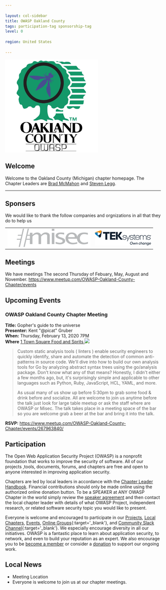 ```yaml
---

layout: col-sidebar
title: OWASP Oakland County
tags: participation-tag sponsorship-tag
level: 0

region: United States

---
```

<img src="assets/images/owasp_oc.jpg" width="300" />

## Welcome

Welcome to the Oakland County (Michigan) chapter homepage. The Chapter Leaders are <a href="mailto:bradley.mcmahon@owasp.org">Brad McMahon</a> and <a href="steven.legg@owasp.org">Steven Legg</a>.

<hr/>

## Sponsers

We would like to thank the follow companies and orgnizations in all that they do to help us

<table class="sponsors-table">
    <tr>
        <td> <a href="https://www.misec.us/"> <img src="assets/images/misec.png" alt="Misec" title="Misec"/> </a> </td>
        <td> <a href="https://www.teksystems.com/"> <img src="assets/images/teksystems.png" alt="TEKsystems" title="TEKsystems"/> </a> </td>
    </tr>
</table>


## Meetings 

We have meetings The second Thursday of Febuary, May, August and November. 
https://www.meetup.com/OWASP-Oakland-County-Chapter/events

## Upcoming Events


### OWASP Oakland County Chapter Meeting ###
**Title:** Gopher's guide to the universe <br />
**Presenter:** Kent "@picat" Gruber <br />
**When:** Thursday, February 13, 2020 7PM <br />
**Where** <a href="https://www.google.com/maps/place/42%C2%B029'00.4%22N+83%C2%B015'16.2%22W/@42.483456,-83.25449,17z/data=!3m1!4b1!4m5!3m4!1s0x0:0x0!8m2!3d42.483456!4d-83.25449">1 Town Square Food and Sprits </a>
<img src="https://secure.meetupstatic.com/photos/event/c/0/1/9/highres_482809177.jpeg" /> <br />

<blockquote>
Custom static analysis tools ( linters ) enable security engineers to quickly identify, share and automate the detection of common anti-patterns in source code. We'll dive into how to build our own analysis tools for Go by analyzing abstract syntax trees using the go/analysis package. Don't know what any of that means? Honestly, I didn't either a few months ago, but, it's surprisingly simple and applicable to other languages such as Python, Ruby, JavaScript, HCL, YAML, and more.

As usual many of us show up before 5:30pm to grab some food & drink before and socialize. All are welcome to join us anytime before the talk just look for large table meetup or ask the staff where are OWASP or Misec. The talk takes place in a meeting space of the bar so you are welcome grab a beer at the bar and bring it into the talk.
</blockquote>

**RSVP:** https://www.meetup.com/OWASP-Oakland-County-Chapter/events/267963840/

## Participation
The Open Web Application Security Project (OWASP) is a nonprofit foundation that works to improve the security of software. All of our projects ,tools, documents, forums, and chapters are free and open to anyone interested in improving application security. 

Chapters are led by local leaders in accordance with the [Chapter Leader Handbook](/www-policy/rules-of-procedure/chapter-handbook). Financial contributions should only be made online using the authorized online donation button. To be a SPEAKER at ANY OWASP Chapter in the world simply review the [speaker agreement](/www-policy/speaker-agreement) and then contact the local chapter leader with details of what OWASP Project, independent research, or related software security topic you would like to present.

Everyone is welcome and encouraged to participate in our [Projects](/projects), [Local Chapters](/chapters), [Events](/events), [Online Groups](https://groups.google.com/a/owasp.com/){:target='_blank'}, and [Community Slack Channel](https://owasp.slack.com/){:target='_blank'}. We especially encourage diversity in all our initiatives. OWASP is a fantastic place to learn about application security, to network, and even to build your reputation as an expert. We also encourage you to be [become a member](/membership) or consider a [donation](/donate) to support our ongoing work.

## Local News
- Meeting Location
- Everyone is welcome to join us at our chapter meetings.

